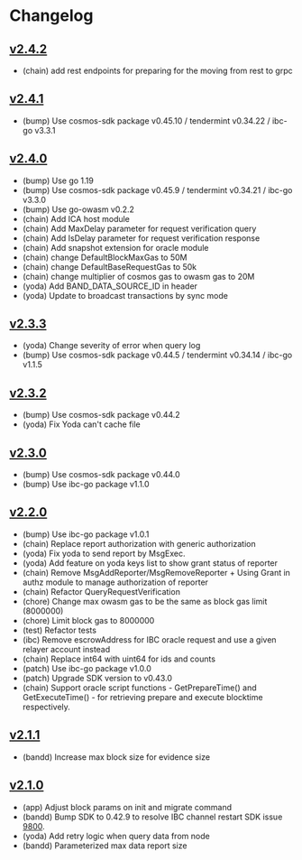 # Changelog

## [v2.4.2](https://github.com/bandprotocol/chain/releases/tag/v2.4.2)
- (chain) add rest endpoints for preparing for the moving from rest to grpc 
## [v2.4.1](https://github.com/bandprotocol/chain/releases/tag/v2.4.1)
- (bump) Use cosmos-sdk package v0.45.10 / tendermint v0.34.22 / ibc-go v3.3.1

## [v2.4.0](https://github.com/bandprotocol/chain/releases/tag/v2.4.0)

- (bump) Use go 1.19
- (bump) Use cosmos-sdk package v0.45.9 / tendermint v0.34.21 / ibc-go v3.3.0
- (bump) Use go-owasm v0.2.2
- (chain) Add ICA host module
- (chain) Add MaxDelay parameter for request verification query
- (chain) Add IsDelay parameter for request verification response
- (chain) Add snapshot extension for oracle module
- (chain) change DefaultBlockMaxGas to 50M
- (chain) change DefaultBaseRequestGas to 50k
- (chain) change multiplier of cosmos gas to owasm gas to 20M
- (yoda) Add BAND_DATA_SOURCE_ID in header
- (yoda) Update to broadcast transactions by sync mode

## [v2.3.3](https://github.com/bandprotocol/chain/releases/tag/v2.3.3)

- (yoda) Change severity of error when query log
- (bump) Use cosmos-sdk package v0.44.5 / tendermint v0.34.14 / ibc-go v1.1.5

## [v2.3.2](https://github.com/bandprotocol/chain/releases/tag/v2.3.2)

- (bump) Use cosmos-sdk package v0.44.2
- (yoda) Fix Yoda can't cache file

## [v2.3.0](https://github.com/bandprotocol/chain/releases/tag/v2.3.0)

- (bump) Use cosmos-sdk package v0.44.0
- (bump) Use ibc-go package v1.1.0

## [v2.2.0](https://github.com/bandprotocol/chain/releases/tag/v2.2.0)

- (bump) Use ibc-go package v1.0.1
- (chain) Replace report authorization with generic authorization
- (yoda) Fix yoda to send report by MsgExec.
- (yoda) Add feature on yoda keys list to show grant status of reporter
- (chain) Remove MsgAddReporter/MsgRemoveReporter + Using Grant in authz module to manage authorization of reporter
- (chain) Refactor QueryRequestVerification
- (chore) Change max owasm gas to be the same as block gas limit (8000000)
- (chore) Limit block gas to 8000000
- (test) Refactor tests
- (ibc) Remove escrowAddress for IBC oracle request and use a given relayer account instead
- (chain) Replace int64 with uint64 for ids and counts
- (patch) Use ibc-go package v1.0.0
- (patch) Upgrade SDK version to v0.43.0
- (chain) Support oracle script functions - GetPrepareTime() and GetExecuteTime() - for retrieving prepare and execute blocktime respectively.

## [v2.1.1](https://github.com/bandprotocol/chain/releases/tag/v2.1.1)

- (bandd) Increase max block size for evidence size

## [v2.1.0](https://github.com/bandprotocol/chain/releases/tag/v2.1.0)

- (app) Adjust block params on init and migrate command
- (bandd) Bump SDK to 0.42.9 to resolve IBC channel restart SDK issue [9800](https://github.com/cosmos/cosmos-sdk/issues/9800).
- (yoda) Add retry logic when query data from node
- (bandd) Parameterized max data report size
